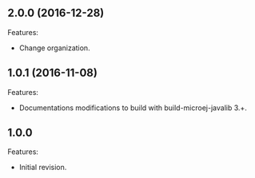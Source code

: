 ## 2.0.0 (2016-12-28)
Features:
  - Change organization.
  
## 1.0.1 (2016-11-08)
Features:
  - Documentations modifications to build with build-microej-javalib 3.+.
  
## 1.0.0
Features:
  - Initial revision.

